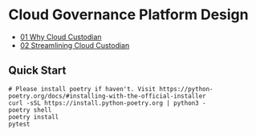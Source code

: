 # Cloud Governance Platform Design

- [01 Why Cloud Custodian](docs/01-why-cloud-custodian.md)
- [02 Streamlining Cloud Custodian](docs/02-streamlining-cloud-custodian.md)

## Quick Start

```shell
# Please install poetry if haven't. Visit https://python-poetry.org/docs/#installing-with-the-official-installer
curl -sSL https://install.python-poetry.org | python3 -
poetry shell
poetry install
pytest
```
